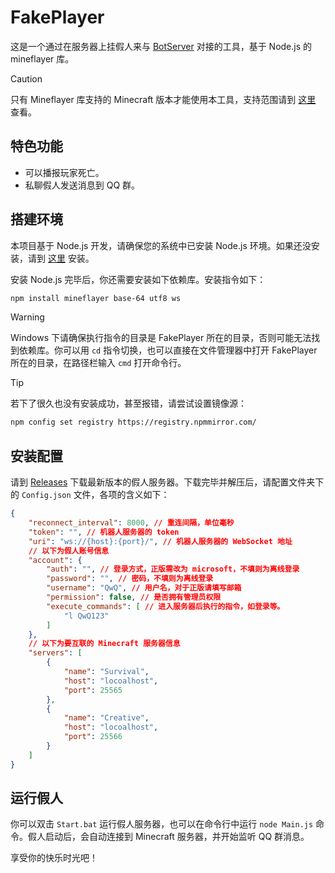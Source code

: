 # FakePlayer

这是一个通过在服务器上挂假人来与 [BotServer](https://github.com/Minecraft-QQBot/BotServer) 对接的工具，基于 Node.js 的 mineflayer 库。

> [!CAUTION]
> 只有 Mineflayer 库支持的 Minecraft 版本才能使用本工具，支持范围请到 [这里](https://prismarinejs.github.io/mineflayer/#/zh/README_ZH_CN?id=特点) 查看。

## 特色功能

- 可以播报玩家死亡。
- 私聊假人发送消息到 QQ 群。

## 搭建环境

本项目基于 Node.js 开发，请确保您的系统中已安装 Node.js 环境。如果还没安装，请到 [这里](https://nodejs.org/zh-cn/download/package-manager) 安装。

安装 Node.js 完毕后，你还需要安装如下依赖库。安装指令如下：

```bash
npm install mineflayer base-64 utf8 ws
```

> [!WARNING]
> Windows 下请确保执行指令的目录是 FakePlayer 所在的目录，否则可能无法找到依赖库。你可以用 `cd` 指令切换，也可以直接在文件管理器中打开 FakePlayer 所在的目录，在路径栏输入 `cmd` 打开命令行。

> [!TIP]
> 若下了很久也没有安装成功，甚至报错，请尝试设置镜像源：
> ```bash
> npm config set registry https://registry.npmmirror.com/
> ```

## 安装配置

请到 [Releases](https://github.com/Minecraft-QQBot/Platform.FakePlayer/releases) 下载最新版本的假人服务器。下载完毕并解压后，请配置文件夹下的 `Config.json` 文件，各项的含义如下：

```json
{
    "reconnect_interval": 8000, // 重连间隔，单位毫秒
    "token": "", // 机器人服务器的 token
    "uri": "ws://{host}:{port}/", // 机器人服务器的 WebSocket 地址
    // 以下为假人账号信息
    "account": {
        "auth": "", // 登录方式，正版需改为 microsoft，不填则为离线登录
        "password": "", // 密码，不填则为离线登录
        "username": "QwQ", // 用户名，对于正版请填写邮箱
        "permission": false, // 是否拥有管理员权限
        "execute_commands": [ // 进入服务器后执行的指令，如登录等。
            "l QwQ123"
        ]
    },
    // 以下为要互联的 Minecraft 服务器信息
    "servers": [
        {
            "name": "Survival",
            "host": "locoalhost",
            "port": 25565
        },
        {
            "name": "Creative",
            "host": "locoalhost",
            "port": 25566
        }
    ]
}
```

## 运行假人

你可以双击 `Start.bat` 运行假人服务器，也可以在命令行中运行 `node Main.js` 命令。假人启动后，会自动连接到 Minecraft 服务器，并开始监听 QQ 群消息。

享受你的快乐时光吧！
